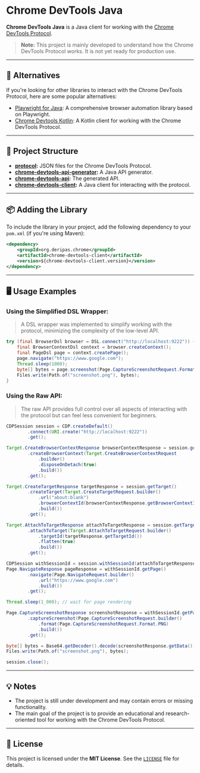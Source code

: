 # Chrome DevTools Java

**Chrome DevTools Java** is a Java client for working with the [Chrome DevTools Protocol](https://chromedevtools.github.io/devtools-protocol/).

> **Note:** This project is mainly developed to understand how the Chrome DevTools Protocol works. It is not yet ready for production use.

---

## 👥 Alternatives

If you're looking for other libraries to interact with the Chrome DevTools Protocol, here are some popular alternatives:

- [Playwright for Java](https://github.com/microsoft/playwright-java): A comprehensive browser automation library based on Playwright.
- [Chrome Devtools Kotlin](https://github.com/joffrey-bion/chrome-devtools-kotlin): A Kotlin client for working with the Chrome DevTools Protocol.

---

## 📁 Project Structure

- **[protocol](protocol):** JSON files for the Chrome DevTools Protocol.
- **[chrome-devtools-api-generator](chrome-devtools-api-generator):** A Java API generator.
- **[chrome-devtools-api](chrome-devtools-api):** The generated API.
- **[chrome-devtools-client](chrome-devtools-client):** A Java client for interacting with the protocol.

---

## 📦 Adding the Library

To include the library in your project, add the following dependency to your `pom.xml` (if you're using Maven):

```xml
<dependency>
    <groupId>org.deripas.chrome</groupId>
    <artifactId>chrome-devtools-client</artifactId>
    <version>${chrome-devtools-client.version}</version>
</dependency>
```

---

## 🖥 Usage Examples

### Using the Simplified DSL Wrapper:

> A DSL wrapper was implemented to simplify working with the protocol, minimizing the complexity of the low-level API.

```java
try (final BrowserDsl browser = DSL.connect("http://localhost:9222")) {
    final BrowserContextDsl context = browser.createContext();
    final PageDsl page = context.createPage();
    page.navigate("https://www.google.com");
    Thread.sleep(1000);
    byte[] bytes = page.screenshot(Page.CaptureScreenshotRequest.Format.PNG);
    Files.write(Path.of("screenshot.png"), bytes);
}
```

### Using the Raw API:

> The raw API provides full control over all aspects of interacting with the protocol but can feel less convenient for beginners.

```java
CDPSession session = CDP.createDefault()
        .connect(URI.create("http://localhost:9222"))
        .get();

Target.CreateBrowserContextResponse browserContextResponse = session.getTarget()
        .createBrowserContext(Target.CreateBrowserContextRequest
            .builder()
            .disposeOnDetach(true)
            .build())
        .get();

Target.CreateTargetResponse targetResponse = session.getTarget()
        .createTarget(Target.CreateTargetRequest.builder()
            .url("about:blank")
            .browserContextId(browserContextResponse.getBrowserContextId())
            .build())
        .get();

Target.AttachToTargetResponse attachToTargetResponse = session.getTarget()
        .attachToTarget(Target.AttachToTargetRequest.builder()
            .targetId(targetResponse.getTargetId())
            .flatten(true)
            .build())
        .get();

CDPSession withSessionId = session.withSessionId(attachToTargetResponse.getSessionId());
Page.NavigateResponse pageResponse = withSessionId.getPage()
        .navigate(Page.NavigateRequest.builder()
            .url("https://www.google.com")
            .build())
        .get();

Thread.sleep(1_000); // wait for page rendering

Page.CaptureScreenshotResponse screenshotResponse = withSessionId.getPage()
        .captureScreenshot(Page.CaptureScreenshotRequest.builder()
            .format(Page.CaptureScreenshotRequest.Format.PNG)
            .build())
        .get();

byte[] bytes = Base64.getDecoder().decode(screenshotResponse.getData());
Files.write(Path.of("screenshot.png"), bytes);

session.close();
```

---

## 💡 Notes

- The project is still under development and may contain errors or missing functionality.
- The main goal of the project is to provide an educational and research-oriented tool for working with the Chrome DevTools Protocol.

---

## 📄 License

This project is licensed under the **MIT License**. See the [`LICENSE`](LICENSE) file for details.